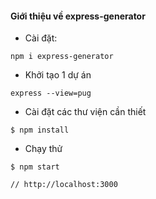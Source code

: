 #### Giới thiệu về express-generator

- Cài đặt:

```integrationperformancetest
npm i express-generator
```

- Khởi tạo 1 dự án

```integrationperformancetest
express --view=pug
```

- Cài đặt các thư viện cần thiết

```integrationperformancetest
$ npm install
```

- Chạy thử

```integrationperformancetest
$ npm start

// http://localhost:3000
```
